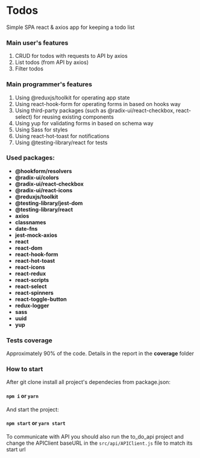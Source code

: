 # Todos
Simple SPA react & axios app for keeping a todo list

### Main user's features
1. CRUD for todos with requests to API by axios
2. List todos (from API by axios)
3. Filter todos

### Main programmer's features
1. Using @reduxjs/toolkit for operating app state
2. Using react-hook-form for operating forms in based on hooks way
3. Using third-party packages (such as @radix-ui/react-checkbox, react-select) for reusing existing components
4. Using yup for validating forms in based on schema way
5. Using Sass for styles
6. Using react-hot-toast for notifications
7. Using @testing-library/react for tests 

### Used packages:
- **@hookform/resolvers**
- **@radix-ui/colors**
- **@radix-ui/react-checkbox**
- **@radix-ui/react-icons**
- **@reduxjs/toolkit**
- **@testing-library/jest-dom**
- **@testing-library/react**
- **axios**
- **classnames**
- **date-fns**
- **jest-mock-axios**
- **react** 
- **react-dom** 
- **react-hook-form** 
- **react-hot-toast**
- **react-icons** 
- **react-redux** 
- **react-scripts** 
- **react-select**
- **react-spinners**
- **react-toggle-button**
- **redux-logger**
- **sass** 
- **uuid**
- **yup**  

### Tests coverage
Approximately 90% of the code. Details in the report in the **coverage** folder

### How to start
After git clone install all project's dependecies from package.json:
#### `npm i` or `yarn`

And start the project:
#### `npm start` or `yarn start`

To communicate with API you should also run the to_do_api project and change the APIClient baseURL in the `src/api/APIClient.js` file to match its start url
